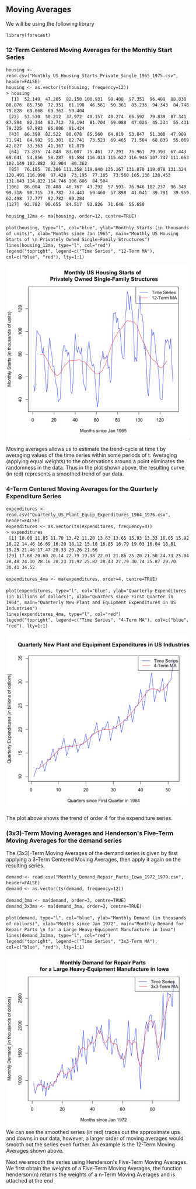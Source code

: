 ## Moving Averages
We will be using the following library

```
library(forecast)
```

### 12-Term Centered Moving Averages for the Monthly Start Series

```
housing <- read.csv("Monthly_US_Housing_Starts_Private_Single_1965_1975.csv", header=FALSE)
housing <- as.vector(ts(housing, frequency=12))
> housing
  [1]  52.149  47.205  82.150 100.931  98.408  97.351  96.489  88.830  80.876  85.750  72.351  61.198  46.561  50.361  83.236  94.343  84.748  79.828  69.068  69.362  59.404
 [22]  53.530  50.212  37.972  40.157  40.274  66.592  79.839  87.341  87.594  82.344  83.712  78.194  81.704  69.088  47.026  45.234  55.431  79.325  97.983  86.806  81.424
 [43]  86.398  82.522  80.078  85.560  64.819  53.847  51.300  47.909  71.941  84.982  91.301  82.741  73.523  69.465  71.504  68.039  55.069  42.827  33.363  41.367  61.879
 [64]  73.835  74.848  83.007  75.461  77.291  75.961  79.393  67.443  69.041  54.856  58.287  91.584 116.013 115.627 116.946 107.747 111.663 102.149 102.882  92.904  80.362
 [85]  76.185  76.306 111.358 119.840 135.167 131.870 119.078 131.324 120.491 116.990  97.428  73.195  77.105  73.560 105.136 120.453 131.643 114.822 114.746 106.806  84.504
[106]  86.004  70.488  46.767  43.292  57.593  76.946 102.237  96.340  99.318  90.715  79.782  73.443  69.460  57.898  41.041  39.791  39.959  62.498  77.777  92.782  90.284
[127]  92.782  90.655  84.517  93.826  71.646  55.650

housing_12ma <- ma(housing, order=12, centre=TRUE)

plot(housing, type="l", col="blue", ylab="Monthly Starts (in thousands of units)", xlab="Months since Jan 1965", main="Monthly US Housing Starts of \n Privately Owned Single-Family Structures")
lines(housing_12ma, type="l", col="red")
legend("topright", legend=c("Time Series", "12-Term MA"), col=c("blue", "red"), lty=1:1)
```
![original resid dist](https://github.com/xinyix/Moving-Average/blob/master/housing.png?raw=true)

Moving averages allows us to estimate the trend-cycle at time t by averaging values of the time series within some periods of t. Averaging (applying equal weights) to the observations around a point eliminates the randomness in the data. Thus in the plot shown above, the resulting curve (in red) represents a smoothed trend of our data. 

### 4-Term Centered Moving Averages for the Quarterly Expenditure Series
```
expenditures <- read.csv("Quarterly_US_Plant_Equip_Expenditures_1964_1976.csv", header=FALSE)
expenditures <- as.vector(ts(expenditures, frequency=4))
> expenditures
 [1] 10.00 11.85 11.70 13.42 11.20 13.63 13.65 15.93 13.33 16.05 15.92 18.22 14.46 16.69 16.20 18.12 15.10 16.85 16.79 19.03 16.04 18.81 19.25 21.46 17.47 20.33 20.26 21.66
[29] 17.68 20.60 20.14 22.79 19.38 22.01 21.86 25.20 21.50 24.73 25.04 28.48 24.10 28.16 28.23 31.92 25.82 28.43 27.79 30.74 25.87 29.70 30.41 34.52

expenditures_4ma <- ma(expenditures, order=4, centre=TRUE)

plot(expenditures, type="l", col="blue", ylab="Quarterly Expenditures (in billions of dollors)", xlab="Quarters since First Quarter in 1964", main="Quarterly New Plant and Equipment Expenditures in US Industries")
lines(expenditures_4ma, type="l", col="red")
legend("topright", legend=c("Time Series", "4-Term MA"), col=c("blue", "red"), lty=1:1)
```
![original resid dist](https://github.com/xinyix/Moving-Average/blob/master/expenditures.png?raw=true)

The plot above shows the trend of order 4 for the expenditure series. 

### (3x3)-Term Moving Averages and Henderson's Five-Term Moving Averages for the demand series
The (3x3)-Term Moving Averages of the demand series is given by first applying a 3-Term Centered Moving Averages, then apply it again on the resulting series. 
```
demand <- read.csv("Monthly_Demand_Repair_Parts_Iowa_1972_1979.csv", header=FALSE)
demand <- as.vector(ts(demand, frequency=12))

demand_3ma <- ma(demand, order=3, centre=TRUE)
demand_3x3ma <- ma(demand_3ma, order=3, centre=TRUE) 

plot(demand, type="l", col="blue", ylab="Monthly Demand (in thousands of dollors)", xlab="Months since Jan 1972", main="Monthly Demand for Repair Parts \n for a Large Heavy-Equipment Manufacture in Iowa")
lines(demand_3x3ma, type="l", col="red")
legend("topright", legend=c("Time Series", "3x3-Term MA"), col=c("blue", "red"), lty=1:1)
```
![original resid dist](https://github.com/xinyix/Moving-Average/blob/master/demand_3x3ma.png?raw=true)
We can see the smoothed series (in red) traces out the approximate ups and downs in our data, however, a larger order of moving averages would smooth out the series even further. An example is the 12-Term Moving Averages shown above. 

Next we smooth the series using Henderson's Five-Term Moving Averages. We first obtain the weights of a Five-Term Moving Averages, the function henderson(n) returns the weights of a n-Term Moving Averages and is attached at the end
